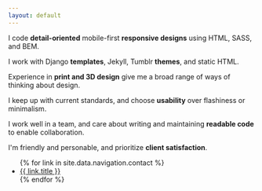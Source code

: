 ```yaml
---
layout: default
---
```


I code **detail-oriented** mobile-first **responsive designs** using HTML, SASS, and BEM.

I work with Django **templates**, Jekyll, Tumblr **themes**, and static HTML.

Experience in **print and 3D design** give me a broad range of ways of thinking about design.

I keep up with current standards, and choose **usability** over flashiness or minimalism.

I work well in a team, and care about writing and maintaining **readable code** to enable  collaboration.

I'm friendly and personable, and prioritize **client satisfaction**.

<ul class="contact-links">
    {% for link in site.data.navigation.contact %}
        <li>
            <a href="{{ link.link }}">{{ link.title }}</a>
        </li>
    {% endfor %}
<ul>
